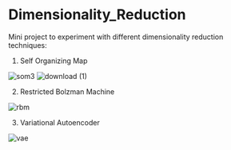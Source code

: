 # Dimensionality_Reduction
Mini project to experiment with different dimensionality reduction techniques: 

1. Self Organizing Map

![som3](https://github.com/user-attachments/assets/39c8708b-6426-4186-901d-8f7933dabb6a)
![download (1)](https://github.com/user-attachments/assets/7a47846e-e855-4707-b190-5abe5e9c7f6b)


2. Restricted Bolzman Machine

![rbm](https://github.com/user-attachments/assets/523d94c4-9e29-4a10-acf9-44d38be9f63d)

  
3. Variational Autoencoder 

![vae](https://github.com/user-attachments/assets/34c57cf1-d66d-4ff7-aa44-8b75784ad204)
